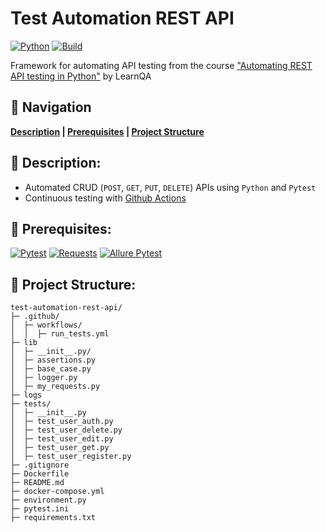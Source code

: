 # Test Automation REST API

[![Python](https://img.shields.io/badge/python-3.11.2%2B-blue)](https://www.python.org/downloads/release/python-3112/)
[![Build](https://github.com/franneck94/Python-Project-Template/actions/workflows/test.yml/badge.svg?branch=master)](https://github.com/vypiemzalyubov/test-automation-rest-api/actions)

Framework for automating API testing from the course ["Automating REST API testing in Python"](https://www.learnqa.ru/python_api) by LearnQA

## :pushpin: Navigation

**[Description](https://github.com/vypiemzalyubov/test-automation-rest-api#rocket-description) | [Prerequisites](https://github.com/vypiemzalyubov/test-automation-rest-api#rocket-prerequisites) | [Project Structure](https://github.com/vypiemzalyubov/test-automation-rest-api#rocket-project-structure)**

## :pushpin: Description:

- Automated CRUD (`POST`, `GET`, `PUT`, `DELETE`) APIs using `Python` and `Pytest`
- Continuous testing with [Github Actions](https://github.com/features/actions/)

## :pushpin: Prerequisites:

[![Pytest](https://img.shields.io/badge/pytest-7.4.2-blue)](https://pypi.python.org/pypi/pytest)
[![Requests](https://img.shields.io/badge/requests-2.31.0-blue)](https://pypi.python.org/pypi/requests)
[![Allure Pytest](https://img.shields.io/badge/allure--pytest-2.13.2-blue)](https://pypi.python.org/pypi/allure-pytest)

## :pushpin: Project Structure:

```
test-automation-rest-api/
├─ .github/
│  ├─ workflows/
│  │  ├─ run_tests.yml
├─ lib
│  ├─ __init__.py/
│  ├─ assertions.py
│  ├─ base_case.py
│  ├─ logger.py
│  ├─ my_requests.py
├─ logs 
├─ tests/
│  ├─ __init__.py
│  ├─ test_user_auth.py
│  ├─ test_user_delete.py
│  ├─ test_user_edit.py
│  ├─ test_user_get.py
│  ├─ test_user_register.py
├─ .gitignore
├─ Dockerfile
├─ README.md
├─ docker-compose.yml
├─ environment.py
├─ pytest.ini
├─ requirements.txt
```
